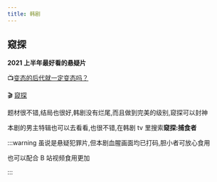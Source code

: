 ```yaml
---
title: 韩剧
---
```


## 窥探

**2021 上半年最好看的悬疑片**

:tv:[变态的后代就一定变态吗？](https://www.bilibili.com/video/BV1iV411Y7tv)

:clapper: [窥探](https://pan.baidu.com/s/1zgRvb7J-fS_cBpBPEBp0SA)

题材很不错,结局也很好,韩剧没有烂尾,而且做到完美的级别,窥探可以封神

本剧的男主特辑也可以去看看,也很不错,在韩剧 tv 里搜索**窥探:捕食者**

:::warning
虽说是悬疑犯罪片,但本剧血腥画面均已打码,胆小者可放心食用

也可以配合 B 站视频食用更加

:::
